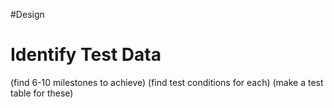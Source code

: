 #Design
# Identify Test Data

(find 6-10 milestones to achieve)
(find test conditions for each)
(make a test table for these)